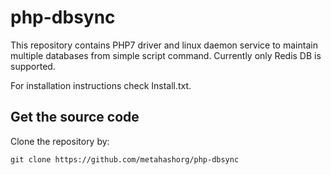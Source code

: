 # php-dbsync

This repository contains PHP7 driver and linux daemon service to maintain multiple databases from simple script command.
Currently only Redis DB is supported.

For installation instructions check Install.txt.

## Get the source code
Clone the repository by:
```shell
git clone https://github.com/metahashorg/php-dbsync
```

